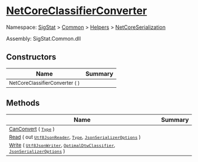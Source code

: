 # [NetCoreClassifierConverter](./NetCoreClassifierConverter.md)

Namespace: [SigStat]() > [Common](./../../README.md) > [Helpers](./../README.md) > [NetCoreSerialization](./README.md)

Assembly: SigStat.Common.dll


## Constructors

| Name | Summary | 
| --- | --- | 
| <sub>NetCoreClassifierConverter (  )</sub><!--aaaaaaaaaaaaaaaaaaaaaaaaaaaaaaaaaaaaaaaaaaaaaaaaaaaaaaaaaaa-->| <sub></sub>| <br>


## Methods

| Name | Summary | 
| --- | --- | 
| <sub>[CanConvert](./Methods/NetCoreClassifierConverter-100664108.md) ( [`Type`](https://docs.microsoft.com/en-us/dotnet/api/System.Type) )</sub><!--aaaaaaaaaaaaaaaaaaaaaaaaaaaaaaaaaaaaaaaaaaaaaaaaaaaaaaaaaaa-->| <sub></sub>| <br>
| <sub>[Read](./Methods/NetCoreClassifierConverter-100664109.md) ( out [`Utf8JsonReader`](https://docs.microsoft.com/en-us/dotnet/api/System.Text.Json.Utf8JsonReader), [`Type`](https://docs.microsoft.com/en-us/dotnet/api/System.Type), [`JsonSerializerOptions`](https://docs.microsoft.com/en-us/dotnet/api/System.Text.Json.JsonSerializerOptions) )</sub><!--aaaaaaaaaaaaaaaaaaaaaaaaaaaaaaaaaaaaaaaaaaaaaaaaaaaaaaaaaaa-->| <sub></sub>| <br>
| <sub>[Write](./Methods/NetCoreClassifierConverter-100664110.md) ( [`Utf8JsonWriter`](https://docs.microsoft.com/en-us/dotnet/api/System.Text.Json.Utf8JsonWriter), [`OptimalDtwClassifier`](./../../PipelineItems/Classifiers/OptimalDtwClassifier.md), [`JsonSerializerOptions`](https://docs.microsoft.com/en-us/dotnet/api/System.Text.Json.JsonSerializerOptions) )</sub><!--aaaaaaaaaaaaaaaaaaaaaaaaaaaaaaaaaaaaaaaaaaaaaaaaaaaaaaaaaaa-->| <sub></sub>| <br>



